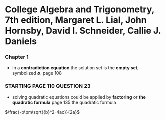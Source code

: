 # College Algebra and Trigonometry, 7th edition, Margaret L. Lial, John Hornsby, David I. Schneider, Callie J. Daniels


### Chapter 1


- in a **contradiction equation** the solution set is the **empty set**, symbolized **∅**.
page 108


### STARTING PAGE 110 QUESTION 23

- solving quadratic equations could be applied by **factoring** or **the quadratic formula**
page 135 the quadratic formula

$\frac{-b\pm\sqrt{{b}^2-4ac}}{2a}$

